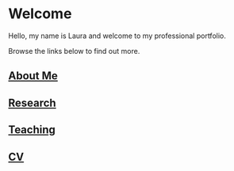 # Welcome
Hello, my name is Laura and welcome to my professional portfolio. 

Browse the links below to find out more. 

## [About Me](lerober4.github.io/aboutme)

## [Research](lerober4.github.io/research)

## [Teaching](lerober4.github.io/teaching)

## [CV](lerober4.github.io/cv)

